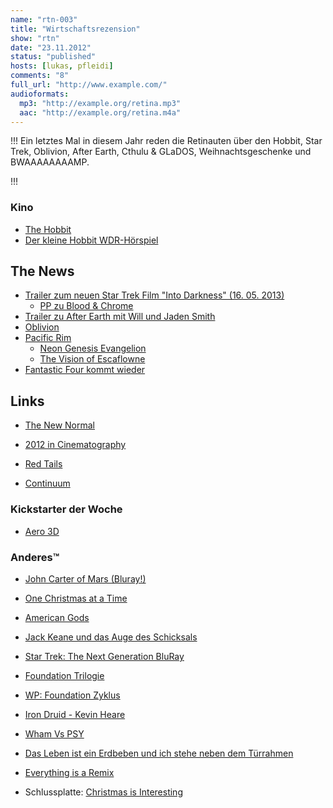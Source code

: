 ```yaml
---
name: "rtn-003"
title: "Wirtschaftsrezension"
show: "rtn"
date: "23.11.2012"
status: "published"
hosts: [lukas, pfleidi]
comments: "8"
full_url: "http://www.example.com/"
audioformats:
  mp3: "http://example.org/retina.mp3"
  aac: "http://example.org/retina.m4a"
---
```

!!!
Ein letztes Mal in diesem Jahr reden die Retinauten über den Hobbit, Star Trek, Oblivion, After Earth, Cthulu & GLaDOS, Weihnachtsgeschenke und BWAAAAAAAAMP.

!!!

### Kino

- [The Hobbit]( http://www.imdb.com/title/tt0903624/?ref_=fn_al_tt_4 )
- [Der kleine Hobbit WDR-Hörspiel]( http://www.amazon.de/Der-Hobbit/dp/B00435A1NY  )

## The News

- [Trailer zum neuen Star Trek Film "Into Darkness" (16. 05. 2013)]( http://trailers.apple.com/trailers/paramount/startrekintodarkness/ )
    * [PP zu Blood & Chrome]( http://retinacast.de/rtc-pp-e21-blood-and-chrome/ )
- [Trailer zu After Earth mit Will und Jaden Smith]( http://movies.yahoo.com/video/earth-trailer-1-170245149.html )
- [Oblivion]( http://trailers.apple.com/trailers/universal/oblivion/ )
- [Pacific Rim]( https://www.youtube.com/watch?v=2vKz7WnU83E )
    * [Neon Genesis Evangelion]( http://en.wikipedia.org/wiki/Neon_Genesis_Evangelion )
    * [The Vision of Escaflowne]( http://en.wikipedia.org/wiki/The_Vision_of_Escaflowne )
- [Fantastic Four kommt wieder]( http://www.sf-radio.net/webbeat/kino/meldung,fantasticfourkommt2015,1,17526,00.php )

## Links

- [The New Normal]( http://www.imdb.com/title/tt2087571 )

- [2012 in Cinematography]( http://imgur.com/a/H1yKw )
- [Red Tails]( http://www.imdb.com/title/tt0485985/ )
- [Continuum]( http://en.wikipedia.org/wiki/Continuum_(TV_series) )

### Kickstarter der Woche

- [Aero 3D]( http://www.kickstarter.com/projects/181123828/aero-3d-bird-flight-game-with-bill-nye-and-gamedes )

### Anderes™

- [John Carter of Mars (Bluray!)]( http://www.amazon.de/John-Carter-Zwischen-Welten-Blu-ray/dp/B007ERYPPI/ref=sr_1_1?ie=UTF8&qid=1355690652&sr=8-1?tag=retinacast04-21 )
- [One Christmas at a Time]( https://secure.jonathancoulton.com/ocaat/ )
- [American Gods]( http://www.amazon.de/American-Gods-Roman-Neil-Gaiman/dp/3453400372 )
- [Jack Keane und das Auge des Schicksals](http://www.amazon.de/gp/product/B0089BE3Q4/ref=as_li_ss_tl?ie=UTF8&camp=1638&creative=19454&creativeASIN=B0089BE3Q4&linkCode=as2&tag=trektrip?tag=retinacast04-21 )
- [Star Trek: The Next Generation BluRay
](http://www.amazon.de/gp/product/B008FN6VH0/ref=as_li_ss_tl?ie=UTF8&camp=1638&creative=19454&creativeASIN=B008FN6VH0&linkCode=as2&tag=trektrip?tag=retinacast04-21 )
- [Foundation Trilogie](http://www.amazon.de/Die-Foundation-Trilogie-Foundation-Imperium-Zweite/dp/3453164172?tag=retinacast04-21 )
 - [WP: Foundation Zyklus](http://de.wikipedia.org/wiki/Foundation-Zyklus )
- [Iron Druid - Kevin Heare]( http://www.amazon.de/Hounded-Druid-Chronicles-stories-ebook/dp/B004J4WN0I/ref=pd_sim_kinc_3?tag=retinacast04-21 )
- [Wham Vs PSY]( http://vimeo.com/54526179 )
- [Das Leben ist ein Erdbeben und ich stehe neben dem Türrahmen]( http://www.amazon.de/Leben-Erdbeben-stehe-neben-Türrahmen/dp/1479316784/ref=sr_1_1?ie=UTF8&qid=1355692505&sr=8-1?tag=retinacast04-21 )
- [Everything is a Remix]( http://vimeo.com/29996808 )

- Schlussplatte: [Christmas is Interesting]( http://www.jonathancoulton.com/store/downloads/ )